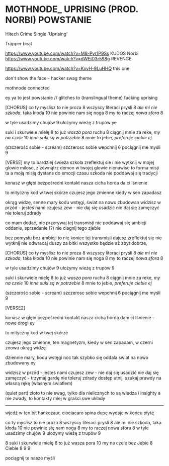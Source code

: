 # MOTHNODE_ UPRISING (PROD. NORBI) POWSTANIE
Hitech Crime Single 'Uprising'

Trapper beat

https://www.youtube.com/watch?v=M8-Pyr1P9Ss KUDOS
Norbi
https://www.youtube.com/watch?v=dWEiD3r598g REVENGE

https://www.youtube.com/watch?v=KxvH-9LuHHQ this one

don't show the face - hacker swag theme

mothnode
connected

ey ya
to jest powstanie // glitches to (translingual theme)
fucking uprising

[CHORUS]
co ty myslisz to nie proza 8
wszyscy literaci prysli 8
_ale mi nie szkoda_, taka kłoda 10
nie powinie nam się noga 8
my to raczej _nowa sfora_ 8

w tyle usadzimy chujów 9
ułożymy wieżę z trupów ye

suki i skurwiele mielę 8
to już _wasza pora_ ruchu 8
ciągnij mnie za reke, _my na czele_ 10
_inne suki są w potrzebie_ 8
mnie to jebie, _preferuje ciebie ej_

(szczerość sobie - scream)
szczerosc sobie wepchnij 6
pociągnij me myśli 9

[VERSE]
my to bardziej świeża szkoła
zreflektuj sie i nie wytknij
w mojej glowie milosc, z zewnątrz demon
w twojej glowie nienawisc to forma misji
ta a moją misją dystans do emocji czasu szkoda
nie poddawaj się tradycji

konasz w głębi 
bezpośredni kontakt
nasza cicha horda 
da ci lśnienie

to mityczny kod 
w twej skórze
czujesz jego zmienne
kiedy w sen zapadasz

okrąg widzę, senne mary
kodu wstęgi, świat na nowo zbudowan
widzisz w przód - jesteś nami 
czujesz zew - nie daj się usadzić
nie daj się zamęczyć
nie toleruj zdrady

co mam dodać, nie przerywaj tej transmisji
nie poddawaj się ambicji
oddanie, sprzedanie (?)
nie ciagnij tego zjebie

bez pomysłu bez ambicji
to nie koniec tej transmisji
dajesz zreflektuj sie nie wytknij
nie odwracaj duszy za bitki
wszystko będzie aż zbyt dobrze,

[CHORUS]
co ty myslisz to nie proza 8
wszyscy literaci prysli 8
_ale mi nie szkoda_, taka kłoda 10
nie powinie nam się noga 8
my to raczej _nowa sfora_ 8

w tyle usadzimy chujów 9
ułożymy wieżę z trupów 9

suki i skurwiele mielę 8
to już _wasza pora_ ruchu 8
ciągnij mnie za reke, _my na czele_ 10
_inne suki są w potrzebie_ 8
mnie to jebie, _preferuje ciebie ej_

(szczerość sobie - scream)
szczerosc sobie wepchnij 6
pociągnij me myśli 9

[VERSE2]

konasz w głębi 
bezpośredni kontakt
nasza cicha horda 
dam ci lśnienie - nowe drogi ey

to mityczny kod 
w twej skórze 

czujesz jego zmienne, ten magnetyzm, 
kiedy w sen zapadam, w czerni znowu okrąg widzę 

dziennie mary, kodu wstęgi
noc tak szybko się oddala
świat na nowo zbudowany ey

widzisz w przód - jesteś nami 
czujesz zew - nie daj się usadzić
nie daj się zamęczyć - trzymaj gardę
nie toleruj zdrady
dostęp utnij, 
szukaj prawdy
na własną rękę 
(własnym światłem)

(quiet part)
złoto to nie swag,
tylko dla nielicznych to 
są wiedza i insighty
a nie zwady, to kontakty
miej w graści swe układy

------------------

wjedź w ten bit hankozaur,
ciociacaro spina dupę 
wydaje w końcu płytę


co ty myslisz to nie proza 8
wszyscy literaci prysli 8
ale mi nie szkoda, taka kłoda 10
nie powinie się nam noga 8
my to raczej nowa sfora 8
w tyle usadzimy chujów 9
ułożymy wieżę z trupów 9

8 suki i skurwiele mielę 
6 to już wasza pora
10 my na czele bez 
Jebie 8
Ciebie 8
9
9


pociągnij te nasze myśli

